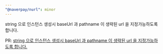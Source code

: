 ```yaml
---
"@naverpay/nurl": minor
---
```


string 으로 인스턴스 생성시 baseUrl 과 pathname 이 생략된 url 을 지정가능하도록 합니다.

PR: [string 으로 인스턴스 생성시 baseUrl 과 pathname 이 생략된 url 을 지정가능하도록 합니다.](https://github.com/NaverPayDev/nurl/pull/55)
